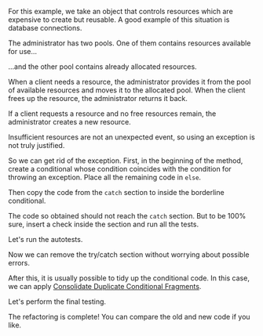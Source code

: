 For this example, we take an object that controls resources which are expensive to create but reusable. A good example of this situation is database connections.

The administrator has two pools. One of them contains resources available for use…

…and the other pool contains already allocated resources.

When a client needs a resource, the administrator provides it from the pool of available resources and moves it to the allocated pool. When the client frees up the resource, the administrator returns it back.

If a client requests a resource and no free resources remain, the administrator creates a new resource.

Insufficient resources are not an unexpected event, so using an exception is not truly justified.

So we can get rid of the exception. First, in the beginning of the method, create a conditional whose condition coincides with the condition for throwing an exception. Place all the remaining code in <code>else</code>.

Then copy the code from the <code>catch</code> section to inside the borderline conditional.

The code so obtained should not reach the <code>catch</code> section. But to be 100% sure, insert a check inside the section and run all the tests.

Let's run the autotests.

Now we can remove the try/catch section without worrying about possible errors.

After this, it is usually possible to tidy up the conditional code. In this case, we can apply <a href="/consolidate-duplicate-conditional-fragments">Consolidate Duplicate Conditional Fragments</a>.

Let's perform the final testing.

The refactoring is complete! You can compare the old and new code if you like.